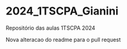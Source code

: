 # 2024_1TSCPA_Gianini
Repositório das aulas 1TSCPA 2024

Nova alteracao do readme para o pull request
